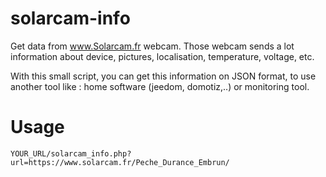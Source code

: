 # solarcam-info
Get data from www.Solarcam.fr webcam. Those webcam sends a lot information about device, pictures, localisation, temperature, voltage, etc.

With this small script, you can get this information on JSON format, to use another tool like : home software (jeedom, domotiz,..) or monitoring tool.


Usage
===================
    YOUR_URL/solarcam_info.php?url=https://www.solarcam.fr/Peche_Durance_Embrun/
    

